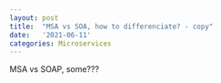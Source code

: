 ```yaml
---
layout: post
title:  "MSA vs SOA, how to differenciate? - copy"
date:   '2021-06-11'
categories: Microservices
---
```



MSA vs SOAP, some???
